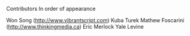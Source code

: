 Contributors
In order of appearance

Won Song (http://www.vibrantscript.com)
Kuba Turek
Mathew Foscarini (http://www.thinkingmedia.ca)
Eric Merlock
Yale Levine
